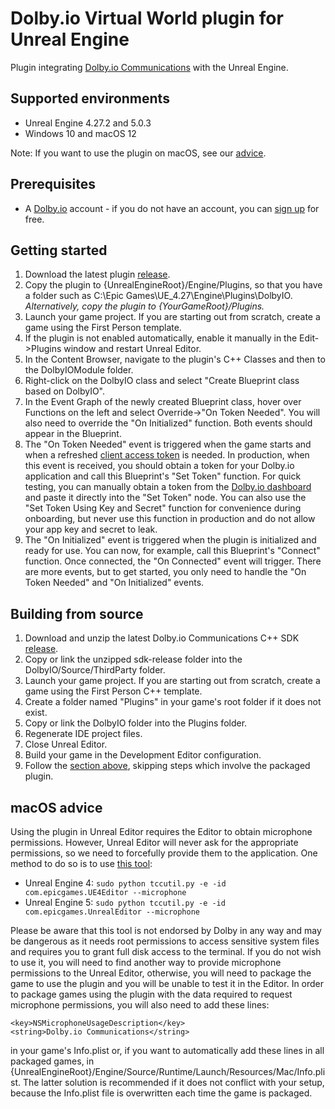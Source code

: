 # Dolby.io Virtual World plugin for Unreal Engine
Plugin integrating [Dolby.io Communications](https://dolby.io) with the Unreal Engine.

## Supported environments
- Unreal Engine 4.27.2 and 5.0.3
- Windows 10 and macOS 12

Note: If you want to use the plugin on macOS, see our [advice](#macos).

## Prerequisites
- A [Dolby.io](https://dolby.io) account - if you do not have an account, you can [sign up](https://dolby.io/signup) for free.

## <a name="getting_started"></a> Getting started
1. Download the latest plugin [release](https://github.com/DolbyIO/comms-sdk-unreal/releases).
2. Copy the plugin to {UnrealEngineRoot}/Engine/Plugins, so that you have a folder such as C:\Epic Games\UE_4.27\Engine\Plugins\DolbyIO.  
*Alternatively, copy the plugin to {YourGameRoot}/Plugins.*
3. Launch your game project. If you are starting out from scratch, create a game using the First Person template.
4. If the plugin is not enabled automatically, enable it manually in the Edit->Plugins window and restart Unreal Editor.
5. In the Content Browser, navigate to the plugin's C++ Classes and then to the DolbyIOModule folder.
6. Right-click on the DolbyIO class and select "Create Blueprint class based on DolbyIO".
7. In the Event Graph of the newly created Blueprint class, hover over Functions on the left and select Override->"On Token Needed". You will also need to override the "On Initialized" function. Both events should appear in the Blueprint.
8. The "On Token Needed" event is triggered when the game starts and when a refreshed [client access token](https://docs.dolby.io/communications-apis/docs/overview-developer-tools#client-access-token) is needed. In production, when this event is received, you should obtain a token for your Dolby.io application and call this Blueprint's "Set Token" function. For quick testing, you can manually obtain a token from the [Dolby.io dashboard](https://dashboard.dolby.io/) and paste it directly into the "Set Token" node. You can also use the "Set Token Using Key and Secret" function for convenience during onboarding, but never use this function in production and do not allow your app key and secret to leak.
9. The "On Initialized" event is triggered when the plugin is initialized and ready for use. You can now, for example, call this Blueprint's "Connect" function. Once connected, the "On Connected" event will trigger. There are more events, but to get started, you only need to handle the "On Token Needed" and "On Initialized" events.

## Building from source
1. Download and unzip the latest Dolby.io Communications C++ SDK [release](https://github.com/DolbyIO/comms-sdk-cpp/releases).
2. Copy or link the unzipped sdk-release folder into the DolbyIO/Source/ThirdParty folder.
3. Launch your game project. If you are starting out from scratch, create a game using the First Person C++ template.
4. Create a folder named "Plugins" in your game's root folder if it does not exist.
5. Copy or link the DolbyIO folder into the Plugins folder.
6. Regenerate IDE project files.
7. Close Unreal Editor.
8. Build your game in the Development Editor configuration.
9. Follow the [section above](#getting_started), skipping steps which involve the packaged plugin.

## <a name="macos"></a> macOS advice
Using the plugin in Unreal Editor requires the Editor to obtain microphone permissions. However, Unreal Editor will never ask for the appropriate permissions, so we need to forcefully provide them to the application. One method to do so is to use [this tool](https://github.com/DocSystem/tccutil):  
- Unreal Engine 4: `sudo python tccutil.py -e -id com.epicgames.UE4Editor --microphone`  
- Unreal Engine 5: `sudo python tccutil.py -e -id com.epicgames.UnrealEditor --microphone`

Please be aware that this tool is not endorsed by Dolby in any way and may be dangerous as it needs root permissions to access sensitive system files and requires you to grant full disk access to the terminal. If you do not wish to use it, you will need to find another way to provide microphone permissions to the Unreal Editor, otherwise, you will need to package the game to use the plugin and you will be unable to test it in the Editor. In order to package games using the plugin with the data required to request microphone permissions, you will also need to add these lines:
```
<key>NSMicrophoneUsageDescription</key>
<string>Dolby.io Communications</string>
```
in your game's Info.plist or, if you want to automatically add these lines in all packaged games, in {UnrealEngineRoot}/Engine/Source/Runtime/Launch/Resources/Mac/Info.plist. The latter solution is recommended if it does not conflict with your setup, because the Info.plist file is overwritten each time the game is packaged.
